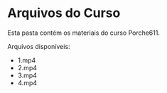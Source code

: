 # Arquivos do Curso

Esta pasta contém os materiais do curso Porche611.

Arquivos disponíveis:
- 1.mp4
- 2.mp4
- 3.mp4
- 4.mp4